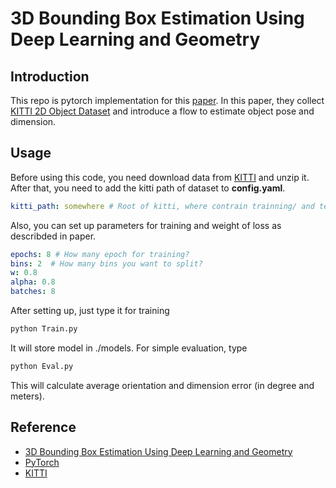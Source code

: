# 3D Bounding Box Estimation Using Deep Learning and Geometry

## Introduction
This repo is pytorch implementation for this [paper](https://arxiv.org/abs/1612.00496). In this paper, they collect 
[KITTI 2D Object Dataset](http://www.cvlibs.net/datasets/kitti/eval_object.php?obj_benchmark=2d) and introduce a flow to
estimate object pose and dimension.

## Usage
Before using this code, you need download data from 
[KITTI](http://www.cvlibs.net/datasets/kitti/eval_object.php?obj_benchmark=2d) and unzip it. 
After that, you need to add the kitti path of dataset to **config.yaml**.
```yaml
kitti_path: somewhere # Root of kitti, where contrain trainning/ and testing/   
```
Also, you can set up parameters for training and weight of loss as describded in paper.
```yaml
epochs: 8 # How many epoch for training?
bins: 2  # How many bins you want to split?
w: 0.8
alpha: 0.8
batches: 8             
```
After setting up, just type it for training
```cmd
python Train.py
```
It will store model in ./models. For simple evaluation, type
```cmd
python Eval.py
```
This will calculate average orientation and dimension error (in degree and meters).

## Reference
* [3D Bounding Box Estimation Using Deep Learning and Geometry](https://arxiv.org/abs/1612.00496)
* [PyTorch](http://pytorch.org/docs/master/)
* [KITTI](http://www.cvlibs.net/datasets/kitti)
